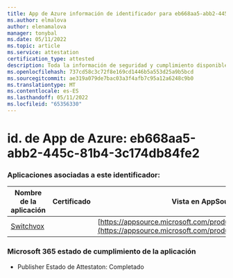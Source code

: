 ```yaml
---
title: App de Azure información de identificador para eb668aa5-abb2-445c-81b4-3c174db84fe2
ms.author: elmalova
author: elenamalova
manager: tonybal
ms.date: 05/11/2022
ms.topic: article
ms.service: attestation
certification_type: attested
description: Toda la información de seguridad y cumplimiento disponible para eb668aa5-abb2-445c-81b4-3c174db84fe2.
ms.openlocfilehash: 737cd58c3c72f8e169cd1446b5a553d25a9b5bcd
ms.sourcegitcommit: ae319a079de7bac03a3f4afb7c95a12a6248c9b0
ms.translationtype: MT
ms.contentlocale: es-ES
ms.lasthandoff: 05/11/2022
ms.locfileid: "65356330"
---
```

# <a name="azure-app-id-eb668aa5-abb2-445c-81b4-3c174db84fe2"></a>id. de App de Azure: eb668aa5-abb2-445c-81b4-3c174db84fe2


### <a name="apps-associated-with-this-id"></a>Aplicaciones asociadas a este identificador:
| **Nombre de la aplicación** | **Certificado** | **Vista en AppSource** |
|--------------|---------------|-----------------------|
| [Switchvox](../forward/WA200001535.md) |  | [https://appsource.microsoft.com/product/office/WA200001535](https://appsource.microsoft.com/product/office/WA200001535) |

### <a name="microsoft-365-app-compliance-status"></a>Microsoft 365 estado de cumplimiento de la aplicación
- Publisher Estado de Attestaton: Completado
